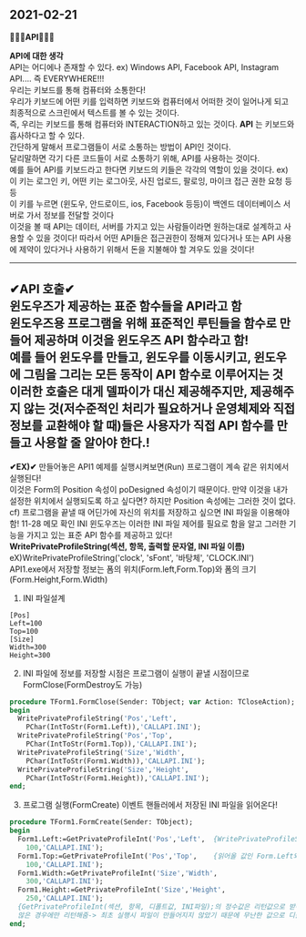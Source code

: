 2021-02-21
--------------

__🎈🎈🎈API🎈🎈🎈__  


__API에 대한 생각__  
API는 어디에나 존재할 수 있다. ex) Windows API, Facebook API, Instagram API.... 즉 EVERYWHERE!!!  
우리는 키보드를 통해 컴퓨터와 소통한다!  
우리가 키보드에 어떤 키를 입력하면 키보드와 컴퓨터에서 어떠한 것이 일어나게 되고 최종적으로 스크린에서 텍스트를 볼 수 있는 것이다.  
즉, 우리는 키보드를 통해 컴퓨터와 INTERACTION하고 있는 것이다. __API__ 는 키보드와 흡사하다고 할 수 있다.  
간단하게 말해서 프로그램들이 서로 소통하는 방법이 API인 것이다.  
달리말하면 각기 다른 코드들이 서로 소통하기 위해, API를 사용하는 것이다.  
예를 들어 API를 키보드라고 한다면 키보드의 키들은 각각의 역할이 있을 것이다.  ex) 이 키는 로그인 키, 어떤 키는 로그아웃, 사진 업로드, 팔로잉, 마이크 접근 권한 요청 등등  
이 키를 누르면 (윈도우, 안드로이드, ios, Facebook 등등)이 백엔드 데이터베이스 서버로 가서 정보를 전달할 것이다  
이것을 볼 때 API는 데이터, 서버를 가지고 있는 사람들이라면 원하는대로 설계하고 사용할 수 있을 것이다! 따라서 어떤 API들은 접근권한이 정해져 있다거나 또는 API 사용에 제약이 있다거나 사용하기 위해서 돈을 지불해야 할 겨우도 있을 것이다!  

-----------------------------

__✔API 호출✔__  
윈도우즈가 제공하는 표준 함수들을 API라고 함  
윈도우즈용 프로그램을 위해 표준적인 루틴들을 함수로 만들어 제공하며 이것을 윈도우즈 API 함수라고 함!  
예를 들어 윈도우를 만들고, 윈도우를 이동시키고, 윈도우에 그림을 그리는 모든 동작이 API 함수로 이루어지는 것  
이러한 호출은 대게 델파이가 대신 제공해주지만, 제공해주지 않는 것(저수준적인 처리가 필요하거나 운영체제와 직접 정보를 교환해야 할 때)들은 사용자가 직접 API 함수를 만들고 사용할 줄 알아야 한다.!   
----------------

__✔EX)✔__
만들어놓은 API1 예제를 실행시켜보면(Run) 프로그램이 계속 같은 위치에서 실행된다!  
이것은 Form의 Position 속성이 poDesigned 속성이기 때문이다. 만약 이것을 내가 설정한 위치에서 실행되도록 하고 싶다면? 하지만 Position 속성에는 그러한 것이 없다.  
cf) 프로그램을 끝낼 때 어딘가에 자신의 위치를 저장하고 싶으면 INI 파일을 이용해야 함! 11-28 메모 확인  INI
윈도우즈는 이러한 INI 파일 제어를 필요로 함을 알고 그러한 기능을 가지고 있는 표준 API 함수를 제공하고 있다!  
__WritePrivateProfileString(섹션, 항목, 출력할 문자열, INI 파일 이름)__
eX)WritePrivateProfileString('clock', 'sFont', '바탕체', 'CLOCK.INI')  
API1.exe에서 저장할 정보는 폼의 위치(Form.left,Form.Top)와 폼의 크기(Form.Height,Form.Width)  
1. INI 파일설계
```
[Pos]
Left=100
Top=100
[Size]
Width=300
Height=300
```
2. INI 파일에 정보를 저장할 시점은 프로그램이 실행이 끝낼 시점이므로 FormClose(FormDestroy도 가능)  
```Pascal
procedure TForm1.FormClose(Sender: TObject; var Action: TCloseAction);
begin
  WritePrivateProfileString('Pos','Left',
    PChar(IntToStr(Form1.Left)),'CALLAPI.INI');
  WritePrivateProfileString('Pos','Top',
    PChar(IntToStr(Form1.Top)),'CALLAPI.INI');
  WritePrivateProfileString('Size','Width',
    PChar(IntToStr(Form1.Width)),'CALLAPI.INI');
  WritePrivateProfileString('Size','Height',
    PChar(IntToStr(Form1.Height)),'CALLAPI.INI');
end;
```
3. 프로그램 실행(FormCreate) 이벤트 핸들러에서 저장된 INI 파일을 읽어온다!  
```Pascal
procedure TForm1.FormCreate(Sender: TObject);
begin
  Form1.Left:=GetPrivateProfileInt('Pos','Left',  {WritePrivateProfileString,Int 함수와 반대로 파일을 읽어오는 윈도우즈 API 함수 (정보를 문자열 or 정수로 읽어올 수 있음)}
    100,'CALLAPI.INI');                        
  Form1.Top:=GetPrivateProfileInt('Pos','Top',    {읽어올 값인 Form.Left와 같은 속성들은 모두 정수형이기 때문에 Int 함수를 사용}
    100,'CALLAPI.INI');
  Form1.Width:=GetPrivateProfileInt('Size','Width', 
    300,'CALLAPI.INI');
  Form1.Height:=GetPrivateProfileInt('Size','Height',
    250,'CALLAPI.INI');
  {GetPrivateProfileInt(섹션, 항목, 디폴트값, INI파일);의 정수값은 리턴값으로 받아짐! 디폴트값은 INI파일이 없거나 항목이 정의되지
  않은 경우에만 리턴해줌-> 최초 실행시 파일이 만들어지지 않았기 때문에 무난한 값으로 디폴트 값을 }
end;
```

